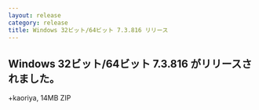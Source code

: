 ```yaml
---
layout: release
category: release
title: Windows 32ビット/64ビット 7.3.816 リリース
---
```


Windows 32ビット/64ビット 7.3.816 がリリースされました。
-------------------------------------------------------

+kaoriya, 14MB ZIP
